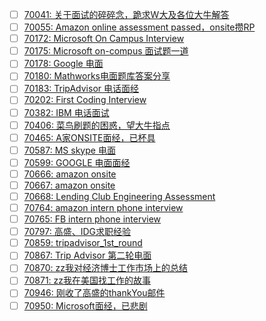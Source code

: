 - [ ] [70041: 关于面试的碎碎念，跪求W大及各位大牛解答](http://instant.1point3acres.com/thread/70041)
- [ ] [70055: Amazon online assessment passed，onsite攒RP](http://instant.1point3acres.com/thread/70055)
- [ ] [70172: Microsoft On Campus Interview](http://instant.1point3acres.com/thread/70172)
- [ ] [70175: Microsoft on-compus 面试题一道](http://instant.1point3acres.com/thread/70175)
- [ ] [70178: Google 电面](http://instant.1point3acres.com/thread/70178)
- [ ] [70180: Mathworks电面题库答案分享](http://instant.1point3acres.com/thread/70180)
- [ ] [70183: TripAdvisor 电话面经](http://instant.1point3acres.com/thread/70183)
- [ ] [70202: First Coding Interview](http://instant.1point3acres.com/thread/70202)
- [ ] [70382: IBM 电话面试](http://instant.1point3acres.com/thread/70382)
- [ ] [70406: 菜鸟刷题的困惑，望大牛指点](http://instant.1point3acres.com/thread/70406)
- [ ] [70465: A家ONSITE面经，已杯具](http://instant.1point3acres.com/thread/70465)
- [ ] [70587: MS skype 电面](http://instant.1point3acres.com/thread/70587)
- [ ] [70599: GOOGLE 电面面经](http://instant.1point3acres.com/thread/70599)
- [ ] [70666: amazon onsite](http://instant.1point3acres.com/thread/70666)
- [ ] [70667: amazon onsite](http://instant.1point3acres.com/thread/70667)
- [ ] [70668: Lending Club Engineering Assessment](http://instant.1point3acres.com/thread/70668)
- [ ] [70764: amazon intern phone interview](http://instant.1point3acres.com/thread/70764)
- [ ] [70765: FB intern phone interview](http://instant.1point3acres.com/thread/70765)
- [ ] [70797: 高盛、IDG求职经验](http://instant.1point3acres.com/thread/70797)
- [ ] [70859: tripadvisor_1st_round](http://instant.1point3acres.com/thread/70859)
- [ ] [70867: Trip Advisor 第二轮电面](http://instant.1point3acres.com/thread/70867)
- [ ] [70870: zz我对经济博士工作市场上的总结](http://instant.1point3acres.com/thread/70870)
- [ ] [70871: zz我在美国找工作的故事](http://instant.1point3acres.com/thread/70871)
- [ ] [70946: 刚收了高盛的thankYou邮件](http://instant.1point3acres.com/thread/70946)
- [ ] [70950: Microsoft面经，已悲剧](http://instant.1point3acres.com/thread/70950)
